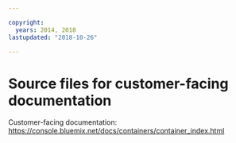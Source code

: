 ```yaml
---

copyright:
  years: 2014, 2018
lastupdated: "2018-10-26"

---
```



# Source files for customer-facing documentation

Customer-facing documentation: https://console.bluemix.net/docs/containers/container_index.html



